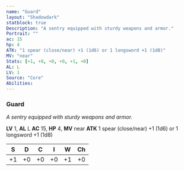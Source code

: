 ```yaml
---
name: "Guard"
layout: "Shadowdark"
statblock: true
Description: "A sentry equipped with sturdy weapons and armor."
Portrait: ""
ac: 15
hp: 4
ATK: "1 spear (close/near) +1 (1d6) or 1 longsword +1 (1d8)"
MV: "near"
Stats: [+1, +0, +0, +0, +1, +0]
AL: L
LV: 1
Source: "Core"
Abilities:
---
```


### Guard

_A sentry equipped with sturdy weapons and armor._

**LV** 1, **AL** L
**AC** 15, **HP** 4, **MV** near
**ATK** 1 spear (close/near) +1 (1d6) or 1 longsword +1 (1d8)

|  S  |  D  |  C  |  I  |  W  |  Ch  |
|:---:|:---:|:---:|:---:|:---:|:----:|
| +1 | +0 | +0 | +0 | +1 | +0 |

